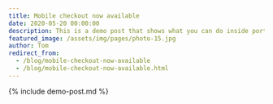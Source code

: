 ```yaml
---
title: Mobile checkout now available
date: 2020-05-20 00:00:00
description: This is a demo post that shows what you can do inside portfolio and blog posts. We’ve included everything you need to create engaging posts and case studies to show off your work in a beautiful way.
featured_image: /assets/img/pages/photo-15.jpg
author: Tom
redirect_from:
  - /blog/mobile-checkout-now-available
  - /blog/mobile-checkout-now-available.html
---
```


{% include demo-post.md %}